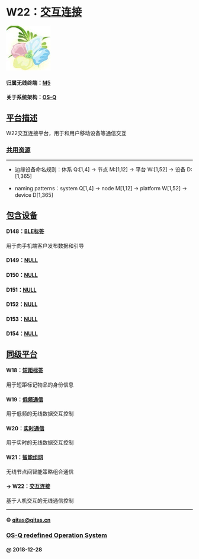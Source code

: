 ﻿# W22：[交互连接](https://github.com/OS-Q/W22) 

[![sites](OS-Q/OS-Q.png)](http://www.OS-Q.com)

#### 归属无线终端：[M5](https://github.com/OS-Q/M5)

#### 关于系统架构：[OS-Q](https://github.com/OS-Q/OS-Q)

## [平台描述](https://github.com/OS-Q/W22/wiki) 

W22交互连接平台，用于和用户移动设备等通信交互

### [共用资源](OS-Q/)


---

- 边缘设备命名规则：体系 Q:[1,4] -> 节点 M:[1,12] -> 平台 W:[1,52] -> 设备 D:[1,365]

- naming patterns：system Q[1,4] -> node M[1,12] -> platform W[1,52] -> device D[1,365]

## [包含设备](https://github.com/OS-Q/W30/wiki) 

#### D148：[BLE标签](https://github.com/OS-Q/D148)

用于向手机端客户发布数据和引导

#### D149：[NULL](https://github.com/OS-Q/D149)



#### D150：[NULL](https://github.com/OS-Q/D150)



#### D151：[NULL](https://github.com/OS-Q/D151)



#### D152：[NULL](https://github.com/OS-Q/D152)



#### D153：[NULL](https://github.com/OS-Q/D153)



#### D154：[NULL](https://github.com/OS-Q/D154)


## [同级平台](https://github.com/OS-Q/M5/wiki) 

#### W18：[短距标签](https://github.com/OS-Q/W18)

用于短距标记物品的身份信息

#### W19：[低频通信](https://github.com/OS-Q/W19)

用于低频的无线数据交互控制

#### W20：[实时通信](https://github.com/OS-Q/W20)

用于实时的无线数据交互控制

#### W21：[智能组网](https://github.com/OS-Q/W21)

无线节点间智能策略组合通信

#### -> W22：[交互连接](https://github.com/OS-Q/W22)

基于人机交互的无线通信控制

---

####  © qitas@qitas.cn
###  [OS-Q redefined Operation System](http://www.OS-Q.com)
####  @ 2018-12-28

